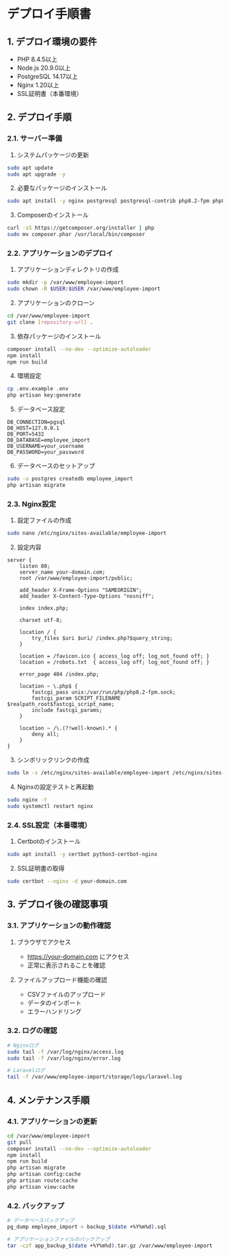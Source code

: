 # デプロイ手順書

## 1. デプロイ環境の要件
- PHP 8.4.5以上
- Node.js 20.9.0以上
- PostgreSQL 14.17以上
- Nginx 1.20以上
- SSL証明書（本番環境）

## 2. デプロイ手順

### 2.1. サーバー準備
1. システムパッケージの更新
```bash
sudo apt update
sudo apt upgrade -y
```

2. 必要なパッケージのインストール
```bash
sudo apt install -y nginx postgresql postgresql-contrib php8.2-fpm php8.2-pgsql php8.2-xml php8.2-curl php8.2-mbstring php8.2-zip php8.2-gd nodejs npm
```

3. Composerのインストール
```bash
curl -sS https://getcomposer.org/installer | php
sudo mv composer.phar /usr/local/bin/composer
```

### 2.2. アプリケーションのデプロイ
1. アプリケーションディレクトリの作成
```bash
sudo mkdir -p /var/www/employee-import
sudo chown -R $USER:$USER /var/www/employee-import
```

2. アプリケーションのクローン
```bash
cd /var/www/employee-import
git clone [repository-url] .
```

3. 依存パッケージのインストール
```bash
composer install --no-dev --optimize-autoloader
npm install
npm run build
```

4. 環境設定
```bash
cp .env.example .env
php artisan key:generate
```

5. データベース設定
```env
DB_CONNECTION=pgsql
DB_HOST=127.0.0.1
DB_PORT=5432
DB_DATABASE=employee_import
DB_USERNAME=your_username
DB_PASSWORD=your_password
```

6. データベースのセットアップ
```bash
sudo -u postgres createdb employee_import
php artisan migrate
```

### 2.3. Nginx設定
1. 設定ファイルの作成
```bash
sudo nano /etc/nginx/sites-available/employee-import
```

2. 設定内容
```nginx
server {
    listen 80;
    server_name your-domain.com;
    root /var/www/employee-import/public;

    add_header X-Frame-Options "SAMEORIGIN";
    add_header X-Content-Type-Options "nosniff";

    index index.php;

    charset utf-8;

    location / {
        try_files $uri $uri/ /index.php?$query_string;
    }

    location = /favicon.ico { access_log off; log_not_found off; }
    location = /robots.txt  { access_log off; log_not_found off; }

    error_page 404 /index.php;

    location ~ \.php$ {
        fastcgi_pass unix:/var/run/php/php8.2-fpm.sock;
        fastcgi_param SCRIPT_FILENAME $realpath_root$fastcgi_script_name;
        include fastcgi_params;
    }

    location ~ /\.(?!well-known).* {
        deny all;
    }
}
```

3. シンボリックリンクの作成
```bash
sudo ln -s /etc/nginx/sites-available/employee-import /etc/nginx/sites-enabled/
```

4. Nginxの設定テストと再起動
```bash
sudo nginx -t
sudo systemctl restart nginx
```

### 2.4. SSL設定（本番環境）
1. Certbotのインストール
```bash
sudo apt install -y certbot python3-certbot-nginx
```

2. SSL証明書の取得
```bash
sudo certbot --nginx -d your-domain.com
```

## 3. デプロイ後の確認事項

### 3.1. アプリケーションの動作確認
1. ブラウザでアクセス
   - https://your-domain.com にアクセス
   - 正常に表示されることを確認

2. ファイルアップロード機能の確認
   - CSVファイルのアップロード
   - データのインポート
   - エラーハンドリング

### 3.2. ログの確認
```bash
# Nginxログ
sudo tail -f /var/log/nginx/access.log
sudo tail -f /var/log/nginx/error.log

# Laravelログ
tail -f /var/www/employee-import/storage/logs/laravel.log
```

## 4. メンテナンス手順

### 4.1. アプリケーションの更新
```bash
cd /var/www/employee-import
git pull
composer install --no-dev --optimize-autoloader
npm install
npm run build
php artisan migrate
php artisan config:cache
php artisan route:cache
php artisan view:cache
```

### 4.2. バックアップ
```bash
# データベースバックアップ
pg_dump employee_import > backup_$(date +%Y%m%d).sql

# アプリケーションファイルのバックアップ
tar -czf app_backup_$(date +%Y%m%d).tar.gz /var/www/employee-import
```
